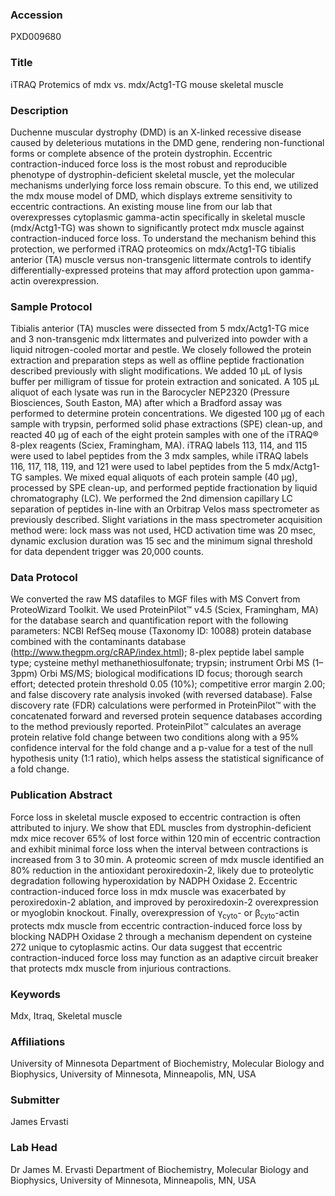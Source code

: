 ### Accession
PXD009680

### Title
iTRAQ Protemics of mdx vs. mdx/Actg1-TG mouse skeletal muscle

### Description
Duchenne muscular dystrophy (DMD) is an X-linked recessive disease caused by deleterious mutations in the DMD gene, rendering non-functional forms or complete absence of the protein dystrophin. Eccentric contraction-induced force loss is the most robust and reproducible phenotype of dystrophin-deficient skeletal muscle, yet the molecular mechanisms underlying force loss remain obscure. To this end, we utilized the mdx mouse model of DMD, which displays extreme sensitivity to eccentric contractions. An existing mouse line from our lab that overexpresses cytoplasmic gamma-actin specifically in skeletal muscle (mdx/Actg1-TG) was shown to significantly protect mdx muscle against contraction-induced force loss. To understand the mechanism behind this protection, we performed iTRAQ proteomics on mdx/Actg1-TG tibialis anterior (TA) muscle versus non-transgenic littermate controls to identify differentially-expressed proteins that may afford protection upon gamma-actin overexpression.

### Sample Protocol
Tibialis anterior (TA) muscles were dissected from 5 mdx/Actg1-TG mice and 3 non-transgenic mdx littermates and pulverized into powder with a liquid nitrogen-cooled mortar and pestle. We closely followed the protein extraction and preparation steps as well as offline peptide fractionation described previously with slight modifications. We added 10 µL of lysis buffer per milligram of tissue for protein extraction and sonicated. A 105 µL aliquot of each lysate was run in the Barocycler NEP2320 (Pressure Biosciences, South Easton, MA) after which a Bradford assay was performed to determine protein concentrations. We digested 100 µg of each sample with trypsin, performed solid phase extractions (SPE) clean-up, and reacted 40 µg of each of the eight protein samples with one of the iTRAQ® 8-plex reagents (Sciex, Framingham, MA). iTRAQ labels 113, 114, and 115 were used to label peptides from the 3 mdx samples, while iTRAQ labels 116, 117, 118, 119, and 121 were used to label peptides from the 5 mdx/Actg1-TG samples. We mixed equal aliquots of each protein sample (40 µg), processed by SPE clean-up, and performed peptide fractionation by liquid chromatography (LC). We performed the 2nd dimension capillary LC separation of peptides in-line with an Orbitrap Velos mass spectrometer as previously described. Slight variations in the mass spectrometer acquisition method were: lock mass was not used, HCD activation time was 20 msec, dynamic exclusion duration was 15 sec and the minimum signal threshold for data dependent trigger was 20,000 counts.

### Data Protocol
We converted the raw MS datafiles to MGF files with MS Convert from ProteoWizard Toolkit. We used ProteinPilot™ v4.5 (Sciex, Framingham, MA) for the database search and quantification report with the following parameters: NCBI RefSeq mouse (Taxonomy ID: 10088) protein database combined with the contaminants database (http://www.thegpm.org/cRAP/index.html); 8-plex peptide label sample type; cysteine methyl methanethiosulfonate; trypsin; instrument Orbi MS (1–3ppm) Orbi MS/MS; biological modifications ID focus; thorough search effort; detected protein threshold 0.05 (10%); competitive error margin 2.00; and false discovery rate analysis invoked (with reversed database). False discovery rate (FDR) calculations were performed in ProteinPilot™ with the concatenated forward and reversed protein sequence databases according to the method previously reported. ProteinPilot™ calculates an average protein relative fold change between two conditions along with a 95% confidence interval for the fold change and a p-value for a test of the null hypothesis unity (1:1 ratio), which helps assess the statistical significance of a fold change.

### Publication Abstract
Force loss in skeletal muscle exposed to eccentric contraction is often attributed to injury. We show that EDL muscles from dystrophin-deficient mdx mice recover 65% of lost force within 120&#x2009;min of eccentric contraction and exhibit minimal force loss when the interval between contractions is increased from 3 to 30&#x2009;min. A proteomic screen of mdx muscle identified an 80% reduction in the antioxidant peroxiredoxin-2, likely due to proteolytic degradation following hyperoxidation by NADPH Oxidase 2. Eccentric contraction-induced force loss in mdx muscle was exacerbated by peroxiredoxin-2 ablation, and improved by peroxiredoxin-2 overexpression or myoglobin knockout. Finally, overexpression of &#x3b3;<sub>cyto</sub>- or &#x3b2;<sub>cyto</sub>-actin protects mdx muscle from eccentric contraction-induced force loss by blocking NADPH Oxidase 2 through a mechanism dependent on cysteine 272 unique to cytoplasmic actins. Our data suggest that eccentric contraction-induced force loss may function as an adaptive circuit breaker that protects mdx muscle from injurious contractions.

### Keywords
Mdx, Itraq, Skeletal muscle

### Affiliations
University of Minnesota
Department of Biochemistry, Molecular Biology and Biophysics, University of Minnesota, Minneapolis, MN, USA

### Submitter
James Ervasti

### Lab Head
Dr James M. Ervasti
Department of Biochemistry, Molecular Biology and Biophysics, University of Minnesota, Minneapolis, MN, USA


